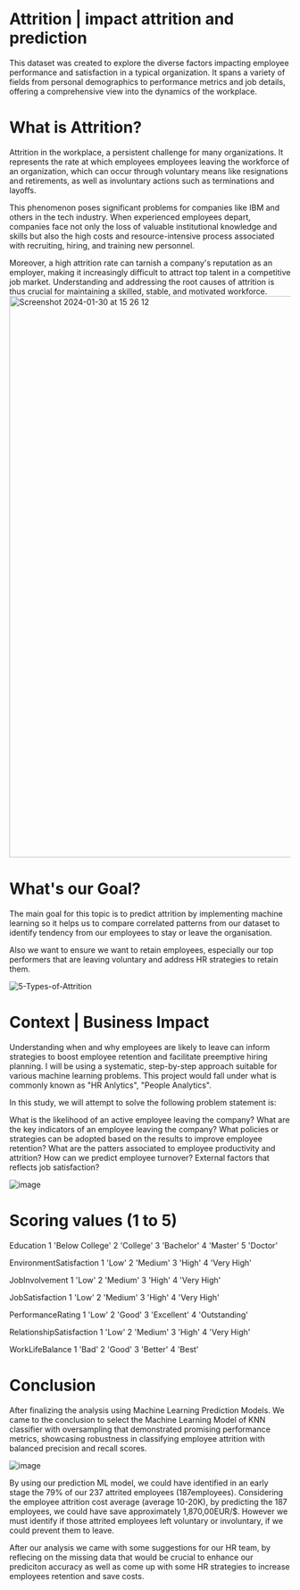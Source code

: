 # Attrition | impact attrition and prediction
This dataset was created to explore the diverse factors impacting employee performance and satisfaction in a typical organization. It spans a variety of fields from personal demographics to performance metrics and job details, offering a comprehensive view into the dynamics of the workplace.

# What is Attrition?

Attrition in the workplace, a persistent challenge for many organizations. 
It represents the rate at which employees employees leaving the workforce of an organization, which can occur through voluntary means like resignations and retirements, as well as involuntary actions such as terminations and layoffs.

This phenomenon poses significant problems for companies like IBM and others in the tech industry. When experienced employees depart, companies face not only the loss of valuable institutional knowledge and skills but also the high costs and resource-intensive process associated with recruiting, hiring, and training new personnel.

Moreover, a high attrition rate can tarnish a company's reputation as an employer, making it increasingly difficult to attract top talent in a competitive job market. Understanding and addressing the root causes of attrition is thus crucial for maintaining a skilled, stable, and motivated workforce.
<img width="1005" alt="Screenshot 2024-01-30 at 15 26 12" src="https://github.com/NoeliaOriola/Employee_Attrition/assets/151629602/e808c5cd-1474-461d-8486-f55c691a9d61">

# What's our Goal?
The main goal for this topic is to predict attrition by implementing machine learning so it helps us to compare correlated patterns from our dataset to identify tendency from our employees to stay or leave the organisation. 

Also we want  to ensure we want to retain employees, especially our top performers that are leaving voluntary and address HR strategies to retain them.

![5-Types-of-Attrition](https://github.com/NoeliaOriola/Employee_Attrition/assets/151629602/ee523236-3745-4459-a71d-639a740bf336)

# Context | Business Impact
Understanding when and why employees are likely to leave can inform strategies to boost employee retention and facilitate preemptive hiring planning. I will be using a systematic, step-by-step approach suitable for various machine learning problems. This project would fall under what is commonly known as "HR Anlytics", "People Analytics".

In this study, we will attempt to solve the following problem statement is:

What is the likelihood of an active employee leaving the company?
What are the key indicators of an employee leaving the company?
What policies or strategies can be adopted based on the results to improve employee retention?
What are the patters associated to employee productivity and attrition?
How can we predict employee turnover?
External factors that reflects job satisfaction? 

![image](https://github.com/NoeliaOriola/Employee_Attrition/assets/151629602/7048497c-da50-4feb-af0f-dd7399aa81d3)

# Scoring values (1 to 5)
Education 1 'Below College' 2 'College' 3 'Bachelor' 4 'Master' 5 'Doctor'

EnvironmentSatisfaction 1 'Low' 2 'Medium' 3 'High' 4 'Very High'

JobInvolvement 1 'Low' 2 'Medium' 3 'High' 4 'Very High'

JobSatisfaction 1 'Low' 2 'Medium' 3 'High' 4 'Very High'

PerformanceRating 1 'Low' 2 'Good' 3 'Excellent' 4 'Outstanding'

RelationshipSatisfaction 1 'Low' 2 'Medium' 3 'High' 4 'Very High'

WorkLifeBalance 1 'Bad' 2 'Good' 3 'Better' 4 'Best'

# Conclusion 
After finalizing the analysis using Machine Learning Prediction Models. We came to the conclusion to select the Machine Learning Model of KNN classifier with oversampling that demonstrated promising performance metrics, showcasing robustness in classifying employee attrition with balanced precision and recall scores. 

![image](https://github.com/NoeliaOriola/Employee_Attrition/assets/151629602/48582848-b7cc-4517-8223-0631e92fbf75)

By using our prediction ML model, we could have identified in an early stage the 79% of our 237 attrited employees (187employees).
Considering the employee attrition cost average (average 10-20K), by predicting the 187 employees, we could have save approximately 1,870,00EUR/$.
However we must identify if those attrited employees left voluntary or involuntary, if we could prevent them to leave.  

After our analysis we came with some suggestions for our HR team, by reflecing on the missing data that would be crucial to enhance our prediciton accuracy as well as come up with some HR strategies to increase employees retention and save costs. 
